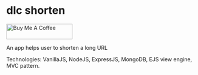# dlc shorten

<a href="https://www.buymeacoffee.com/xyzzyx" target="_blank"><img src="https://cdn.buymeacoffee.com/buttons/default-orange.png" alt="Buy Me A Coffee" height="41" width="174"></a>

An app helps user to shorten a long URL

Technologies: VanillaJS, NodeJS, ExpressJS, MongoDB, EJS view engine, MVC pattern.
